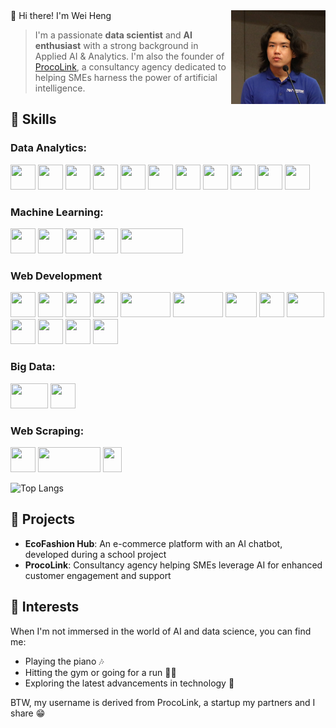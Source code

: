 <img src="avatar.jpg" align="right" height="150"/>
👋 Hi there! I'm Wei Heng

> I'm a passionate **data scientist** and **AI enthusiast** with a strong background in Applied AI & Analytics. I'm also the founder of [ProcoLink](https://www.proco.link/), a consultancy agency dedicated to helping SMEs harness the power of artificial intelligence.

## 🚀 Skills

### Data Analytics:
<a href="https://www.microsoft.com/en-us/power-platform/products/power-bi"><img src="https://upload.wikimedia.org/wikipedia/commons/c/cf/New_Power_BI_Logo.svg" width="40" height="40"/></a>
<a href="https://www.tableau.com/"><img src="https://logowik.com/content/uploads/images/tableau-software.jpg" width="40" height="40"/></a>
<a href="https://www.python.org/"><img src="https://upload.wikimedia.org/wikipedia/commons/c/c3/Python-logo-notext.svg" width="40" height="40"/></a>
<a href="https://jupyter.org/"><img src="https://cdn.icon-icons.com/icons2/2667/PNG/512/jupyter_app_icon_161280.png" width="40" height="40"/></a>
<a href="https://pandas.pydata.org/"><img src="https://encrypted-tbn0.gstatic.com/images?q=tbn:ANd9GcSewsxrd4BWLZ46ezR8moPaoaz5WPtEFPPK0-b1-dX81A&s" width="40" height="40"/></a>
<a href="https://numpy.org/"><img src="https://logosandtypes.com/wp-content/uploads/2024/02/numpy.svg" width="40" height="40"/></a>
<a href="https://matplotlib.org/"><img src="https://upload.wikimedia.org/wikipedia/commons/0/01/Created_with_Matplotlib-logo.svg" width="40" height="40"/></a>
<a href="https://seaborn.pydata.org/"><img src="https://seaborn.pydata.org/_images/logo-tall-lightbg.svg" width="40" height="40"/></a>
<a href="https://plotly.com/"><img src="https://encrypted-tbn0.gstatic.com/images?q=tbn:ANd9GcS2EXijjSOrFeA5K0n7SSBZ1Jm2tbnF6SgO1lfKVmPSOA&s" width="40" height="40"/></a>
<a href="https://docs.python.org/3/library/re.html"><img src="https://user-images.githubusercontent.com/5418178/175823761-ee7996b9-57be-4abf-be93-0ad25e7f37f0.png" width="40" height="40"/></a>
<a href="https://marketingplatform.google.com/about/analytics/"><img src="https://st3.depositphotos.com/20523356/32838/v/380/depositphotos_328381046-stock-illustration-infographic-icon-inspired-google-analytics.jpg" width="40" height="40"/></a>

### Machine Learning:
<a href="https://www.sas.com/en_sg/software/viya.html"><img src="https://i.pinimg.com/736x/73/96/b8/7396b8543078228985df506d122df2e7.jpg" width="40" height="40"/></a>
<a href="https://scikit-learn.org/"><img src="https://encrypted-tbn0.gstatic.com/images?q=tbn:ANd9GcRsQj0hduxaEy__M-5Q7s8QxV9vXON9ML27BKcAyK57yA&s" width="40" height="40"/></a>
<a href="https://www.nltk.org/"><img src="https://miro.medium.com/v2/resize:fit:828/format:webp/1*YM2HXc7f4v02pZBEO8h-qw.png" width="40" height="40"/></a>
<a href="https://spacy.io/"><img src="https://upload.wikimedia.org/wikipedia/commons/8/88/SpaCy_logo.svg" width="40" height="40"/></a>
<a href="https://imbalanced-learn.org/stable/"><img src="https://imbalanced-learn.org/stable/_static/img/logo_wide_dark.png" width="100" height="40"/></a>

### Web Development
<a href="https://developer.mozilla.org/en-US/docs/Web/HTML"><img src="https://encrypted-tbn0.gstatic.com/images?q=tbn:ANd9GcQkYjPO7FLc0ZS1qptK0lBtACZChBRH-D72nJI3UoX67w&s" width="40" height="40"/></a>
<a href="https://developer.mozilla.org/en-US/docs/Web/CSS"><img src="https://w7.pngwing.com/pngs/241/797/png-transparent-cascading-style-sheets-css3-javascript-logo-world-wide-web-blue-angle-text-thumbnail.png" width="40" height="40"/></a>
<a href="https://developer.mozilla.org/en-US/docs/Web/JavaScript"><img src="https://static-00.iconduck.com/assets.00/javascript-js-icon-2048x2048-nyxvtvk0.png" width="40" height="40"/></a>
<a href="https://www.typescriptlang.org/"><img src="https://cdn.icon-icons.com/icons2/2415/PNG/512/typescript_original_logo_icon_146317.png" width="40" height="40"/></a>
<a href="https://flask.palletsprojects.com/"><img src="https://www.vectorlogo.zone/logos/pocoo_flask/pocoo_flask-ar21.png" width="80" height="40"/></a>
<a href="https://jinja.palletsprojects.com/"><img src="https://www.vectorlogo.zone/logos/pocoo_jinja/pocoo_jinja-ar21.png" width="80" height="40"/></a>
<a href="https://getbootstrap.com/"><img src="https://upload.wikimedia.org/wikipedia/commons/b/b2/Bootstrap_logo.svg" width="50" height="40"/></a>
<a href="https://reactjs.org/"><img src="https://upload.wikimedia.org/wikipedia/commons/a/a7/React-icon.svg" width="40" height="40"/></a>
<a href="https://nextjs.org/"><img src="https://i.pinimg.com/736x/4a/2b/e7/4a2be73b1e2efb44355436c40bf496dd.jpg" width="60" height="40"/></a>
<a href="https://mantine.dev/"><img src="https://encrypted-tbn0.gstatic.com/images?q=tbn:ANd9GcS57rsMTp7tXoWGijtNnFsE3nWru0QFnEzex4uOBl76_Q&s" width="40" height="40"/></a>
<a href="https://tailwindcss.com/"><img src="https://upload.wikimedia.org/wikipedia/commons/d/d5/Tailwind_CSS_Logo.svg" width="40" height="40"/></a>
<a href="https://www.openai.com/"><img src="https://static.vecteezy.com/system/resources/previews/022/227/364/original/openai-chatgpt-logo-icon-free-png.png" width="40" height="40"/></a>
<a href="https://www.elastic.co/elasticsearch/"><img src="https://static-00.iconduck.com/assets.00/elasticsearch-icon-1839x2048-s0i8mk51.png" width="40" height="40" /></a>

### Big Data:
<a href="https://hadoop.apache.org/"><img src="https://static-00.iconduck.com/assets.00/hadoop-icon-2048x1535-hnz0inkl.png" width="60" height="40"/></a>
<a href="https://databricks.com/"><img src="https://asset.brandfetch.io/idSUrLOWbH/idxN8rZ-u3.png?updated=1667650343628" width="40" height="40"/></a>

### Web Scraping:
<a href="https://www.selenium.dev/"><img src="https://upload.wikimedia.org/wikipedia/commons/d/d5/Selenium_Logo.png" width="40" height="40"/></a>
<a href="https://beautiful-soup-4.readthedocs.io/en/latest/"><img src="https://miro.medium.com/v2/resize:fit:1045/1*jN3vLj7R8m9BEpOJuMJT-w.png" width="100" height="40"/></a>
<a href="https://requests.readthedocs.io/en/latest/"><img src="https://i.seadn.io/gae/lltE8dd_HgTcJkcNm-Anw_obi_IQw7eKCeqxVbYMtgjapyq3Y5dn2ULJr_GTpHBC9ziIi5s7_PxHgNzxuV-Vd8NguBmVSN9YtzrnBQ?auto=format&dpr=1&w=1000" width="30" height="40"/></a>


![Top Langs](https://github-readme-stats.vercel.app/api/top-langs/?username=confunius&layout=donut)

## 🌟 Projects

- **EcoFashion Hub**: An e-commerce platform with an AI chatbot, developed during a school project
- **ProcoLink**: Consultancy agency helping SMEs leverage AI for enhanced customer engagement and support

## 🎹 Interests

When I'm not immersed in the world of AI and data science, you can find me:

- Playing the piano 🎶
- Hitting the gym or going for a run 🏃‍♂️
- Exploring the latest advancements in technology 📱


BTW, my username is derived from ProcoLink, a startup my partners and I share 😁
